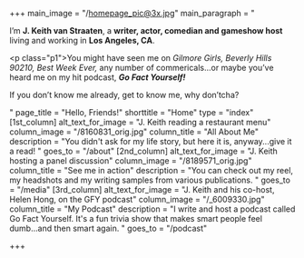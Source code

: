 +++
main_image = "/homepage_pic@3x.jpg"
main_paragraph = "<p>I’m <strong>J. Keith van Straaten</strong>, a <strong>writer, actor, comedian and gameshow host</strong> living and working in <strong>Los Angeles, CA</strong>.</p><p class=\"p1\">You might have seen me on <em>Gilmore Girls, Beverly Hills 90210, Best Week Ever,</em> any number of commericals…or maybe you’ve heard me on my hit podcast, <strong><em>Go Fact Yourself!</em></strong></p><p>If you don’t know me already, get to know me, why don’tcha?</p>"
page_title = "Hello, Friends!"
shorttitle = "Home"
type = "index"
[1st_column]
alt_text_for_image = "J. Keith reading a restaurant menu"
column_image = "/8160831_orig.jpg"
column_title = "All About Me"
description = "You didn't ask for my life story, but here it is, anyway...give it a read! "
goes_to = "/about"
[2nd_column]
alt_text_for_image = "J. Keith hosting a panel discussion"
column_image = "/8189571_orig.jpg"
column_title = "See me in action"
description = "You can check out my reel, my headshots and my writing samples from various publications. "
goes_to = "/media"
[3rd_column]
alt_text_for_image = "J. Keith and his co-host, Helen Hong, on the GFY podcast"
column_image = "/_6009330.jpg"
column_title = "My Podcast"
description = "I write and host a podcast called Go Fact Yourself. It's a fun trivia show that makes smart people feel dumb...and then smart again. "
goes_to = "/podcast"

+++
